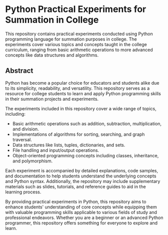 # Python Practical Experiments for Summation in College

This repository contains practical experiments conducted using Python programming language for summation purposes in college. The experiments cover various topics and concepts taught in the college curriculum, ranging from basic arithmetic operations to more advanced concepts like data structures and algorithms.

## Abstract

Python has become a popular choice for educators and students alike due to its simplicity, readability, and versatility. This repository serves as a resource for college students to learn and apply Python programming skills in their summation projects and experiments.

The experiments included in this repository cover a wide range of topics, including:

- Basic arithmetic operations such as addition, subtraction, multiplication, and division.
- Implementations of algorithms for sorting, searching, and graph traversal.
- Data structures like lists, tuples, dictionaries, and sets.
- File handling and input/output operations.
- Object-oriented programming concepts including classes, inheritance, and polymorphism.

Each experiment is accompanied by detailed explanations, code samples, and documentation to help students understand the underlying concepts and Python syntax. Additionally, the repository may include supplementary materials such as slides, tutorials, and reference guides to aid in the learning process.

By providing practical experiments in Python, this repository aims to enhance students' understanding of core concepts while equipping them with valuable programming skills applicable to various fields of study and professional endeavors. Whether you are a beginner or an advanced Python programmer, this repository offers something for everyone to explore and learn.
